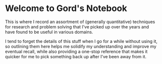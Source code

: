 # Welcome to Gord's Notebook 

This is where I record an assortment of (generally quantitative) techniques for research and problem solving that I've picked up over the years and have found to be useful in various domains.

I tend to forget the details of this stuff when I go for a while without using it, so outlining them here helps me solidify my understanding and improve my eventual recall, while also providing a one-stop reference that makes it quicker for me to pick something back up after I've been away from it.

